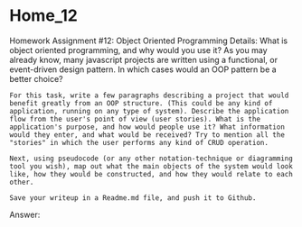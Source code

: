 # Home_12
Homework Assignment #12: Object Oriented Programming
Details:
    What is object oriented programming, and why would you use it? As you may already know, many javascript projects are written using a functional, or event-driven design pattern. In which cases would an OOP pattern be a better choice?

    For this task, write a few paragraphs describing a project that would benefit greatly from an OOP structure. (This could be any kind of application, running on any type of system). Describe the application flow from the user's point of view (user stories). What is the application's purpose, and how would people use it? What information would they enter, and what would be received? Try to mention all the "stories" in which the user performs any kind of CRUD operation.

    Next, using pseudocode (or any other notation-technique or diagramming tool you wish), map out what the main objects of the system would look like, how they would be constructed, and how they would relate to each other. 

    Save your writeup in a Readme.md file, and push it to Github.

Answer: 

